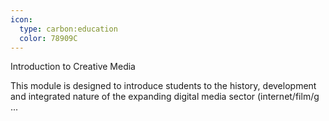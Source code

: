 ```yaml
---
icon:
  type: carbon:education
  color: 78909C
---
```

Introduction to Creative Media

This module is designed to introduce students to the history, development and integrated nature of the expanding digital media sector (internet/film/g ... 
